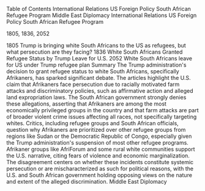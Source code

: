 Table of Contents
International Relations
US Foreign Policy
South African Refugee Program
Middle East Diplomacy
International Relations
US Foreign Policy
South African Refugee Program

1805, 1836, 2052

1805 Trump is bringing white South Africans to the US as refugees, but what persecution are they facing?
1836 White South Africans Granted Refugee Status by Trump Leave for U.S.
2052 White South Africans leave for US under Trump refugee plan
Summary
The Trump administration's decision to grant refugee status to white South Africans, specifically Afrikaners, has sparked significant debate. The articles highlight the U.S. claim that Afrikaners face persecution due to racially motivated farm attacks and discriminatory policies, such as affirmative action and alleged land expropriation laws. The South African government strongly denies these allegations, asserting that Afrikaners are among the most economically privileged groups in the country and that farm attacks are part of broader violent crime issues affecting all races, not specifically targeting whites. Critics, including refugee groups and South African officials, question why Afrikaners are prioritized over other refugee groups from regions like Sudan or the Democratic Republic of Congo, especially given the Trump administration's suspension of most other refugee programs. Afrikaner groups like AfriForum and some rural white communities support the U.S. narrative, citing fears of violence and economic marginalization. The disagreement centers on whether these incidents constitute systemic persecution or are mischaracterized as such for political reasons, with the U.S. and South African government holding opposing views on the nature and extent of the alleged discrimination.
Middle East Diplomacy
